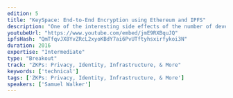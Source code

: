 ```yaml
---
edition: 5
title: "KeySpace: End-to-End Encryption using Ethereum and IPFS"
description: "One of the interesting side effects of the number of developers coming into the blockchain space is that as more engineers come to understand & play with cryptographic tools, they are more likely to come up with solutions to new user experience issues by creatively applying these cryptographic primitives. At AirSwap we wanted to enable conversational, messaged-based trading for users, and support dependable message delivery, without compromising their privacy. Since we knew that all dApp users have access to a persisted public-private key-pair through their wallet, we built a system that allowed them to derive secondary PGP keys which were deterministically tied to their address, and allowed for encryption & decryption of messages, and also signatures and signature verifications. (more detail here: https://medium.com/fluidity/keyspace-end-to-end-encryption-using-ethereum-and-ipfs-87b04b18156b)In this workshop, I’ll help participants walk through the creation of their KeySpace key pairs using their Ethereum wallet of choice (Trust, Coinbase Wallet, Ledger, Trezor, etc)  via the functionality provided in the AirSwap.js library (https://github.com/airswap/AirSwap.js). Afterwards they will be able to validate identities in decentralized messaging systems, encrypt & decrypt messages sent over IPFS (via OrbitDB), and build the foundation for permissioned, off-chain applications.Participants will need a laptop, understanding of git, and basic javascript development skills (installing from NPM, writing code in an IDE of choice)."
youtubeUrl: "https://www.youtube.com/embed/jmE9RXBquJQ"
ipfsHash: "QmTfqvJX8YvZRcL2xyoKBdY7ai6PvUTftyhsxirfykoi3N"
duration: 2016
expertise: "Intermediate"
type: "Breakout"
track: "ZKPs: Privacy, Identity, Infrastructure, & More"
keywords: ['technical']
tags: ['ZKPs: Privacy, Identity, Infrastructure, & More']
speakers: ['Samuel Walker']
---
```


